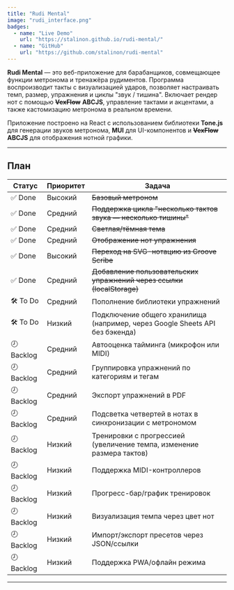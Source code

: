 ```yaml
---
title: "Rudi Mental"
image: "rudi_interface.png"
badges:
  - name: "Live Demo"
    url: "https://stalinon.github.io/rudi-mental/"
  - name: "GitHub"
    url: "https://github.com/stalinon/rudi-mental"
---
```


**Rudi Mental** — это веб-приложение для барабанщиков, совмещающее функции метронома и тренажёра рудиментов. Программа воспроизводит такты с визуализацией ударов, позволяет настраивать темп, размер, упражнения и циклы "звук / тишина". Включает рендер нот с помощью ~~**VexFlow**~~ **ABCJS**, управление тактами и акцентами, а также кастомизацию метронома в реальном времени.

Приложение построено на React с использованием библиотеки **Tone.js** для генерации звуков метронома, **MUI** для UI-компонентов и ~~**VexFlow**~~ **ABCJS** для отображения нотной графики.

---

## План

| Статус   | Приоритет | Задача                                                                                 |
|----------|-----------|----------------------------------------------------------------------------------------|
| ✅ Done   | Высокий   | ~~Базовый метроном~~                                                                    |
| ✅ Done   | Средний   | ~~Поддержка цикла "несколько тактов звука — несколько тишины"~~                            |
| ✅ Done   | Средний   | ~~Светлая/тёмная тема~~                                                                    |
| ✅ Done   | Средний   | ~~Отображение нот упражнения~~                                                             |
| ✅ Done | Высокий   | ~~Переход на SVG-нотацию из Groove Scribe~~                                                |
| ✅ Done | Средний   | ~~Добавление пользовательских упражнений через ссылки (localStorage)~~                     |
| 🛠️ To Do | Средний   | Пополнение библиотеки упражнений                                                       |
| 🛠️ To Do | Низкий    | Подключение общего хранилища (например, через Google Sheets API без бэкенда)          |
| 🕗 Backlog | Средний | Автооценка тайминга (микрофон или MIDI)                                                |
| 🕗 Backlog | Средний | Группировка упражнений по категориям и тегам                                          |
| 🕗 Backlog | Средний | Экспорт упражнений в PDF                                                              |
| 🕗 Backlog | Средний   | Подсветка четвертей в нотах в синхронизации с метрономом                              |
| 🕗 Backlog | Низкий  | Тренировки с прогрессией (увеличение темпа, изменение размера тактов)                 |
| 🕗 Backlog | Низкий  | Поддержка MIDI-контроллеров                                                            |
| 🕗 Backlog | Низкий  | Прогресс-бар/график тренировок                                                         |
| 🕗 Backlog | Низкий  | Визуализация темпа через цвет нот                                                     |
| 🕗 Backlog | Низкий  | Импорт/экспорт пресетов через JSON/ссылки                                             |
| 🕗 Backlog | Низкий  | Поддержка PWA/офлайн режима                                                            |

---
